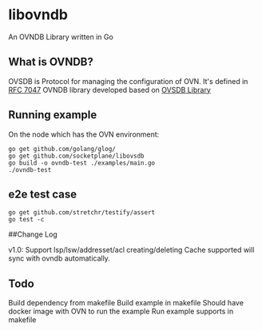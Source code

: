 libovndb
========

An OVNDB Library written in Go

## What is OVNDB?

OVSDB is Protocol for managing the configuration of OVN.
It's defined in [RFC 7047](http://tools.ietf.org/html/rfc7047)
OVNDB library developed based on [OVSDB Library](https://github.com/socketplane/libovsdb.git)

## Running example

On the node which has the OVN environment:

    go get github.com/golang/glog/
    go get github.com/socketplane/libovsdb
    go build -o ovndb-test ./examples/main.go
    ./ovndb-test

## e2e test case

    go get github.com/stretchr/testify/assert
    go test -c

##Change Log

v1.0:
Support lsp/lsw/addresset/acl creating/deleting
Cache supported will sync with ovndb automatically.


## Todo

Build dependency from makefile
Build example in makefile
Should have docker image with OVN to run the example
Run example supports in makefile
